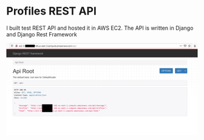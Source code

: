 # Profiles REST API

I built test REST API and hosted it in AWS EC2. The API is written in Django and Django Rest Framework

![alternativetext](image/sample.png)